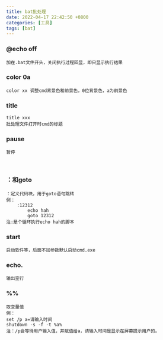 ```yaml
---
title: bat批处理
date: 2022-04-17 22:42:50 +0800
categories: [工具]
tags: [bat]
---
```

### @echo off
    加在.bat文件开头，关闭执行过程回显，即只显示执行结果
### color 0a
    color xx 调整cmd背景色和前景色，0位背景色，a为前景色
### title
    title xxx
    批处理文件打开时cmd的标题
### pause
    暂停


​    
### ：和goto
    ：定义代码块，用于goto语句跳转
    例：
        :12312
            echo hah
            goto 12312
    注:是个循环执行echo hah的脚本

### start

    启动软件等，后面不加参数默认启动cmd.exe

### echo.

    输出空行

### %%

    取变量值
    例：
    set /p a=请输入时间
    shutdown -s -f -t %a%
    注：/p会等待用户输入值，并赋值给a，请输入时间是显示在屏幕提示用户的。